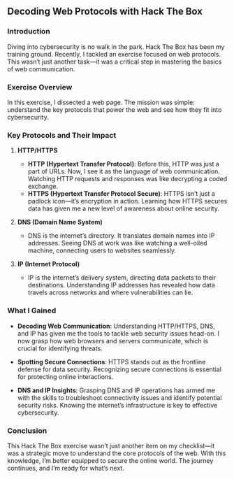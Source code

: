 ## Decoding Web Protocols with Hack The Box

### Introduction

Diving into cybersecurity is no walk in the park. Hack The Box has been my training ground. Recently, I tackled an exercise focused on web protocols. This wasn’t just another task—it was a critical step in mastering the basics of web communication.

### Exercise Overview

In this exercise, I dissected a web page. The mission was simple: understand the key protocols that power the web and see how they fit into cybersecurity.

### Key Protocols and Their Impact

1. **HTTP/HTTPS**
   - **HTTP (Hypertext Transfer Protocol)**: Before this, HTTP was just a part of URLs. Now, I see it as the language of web communication. Watching HTTP requests and responses was like decrypting a coded exchange.
   - **HTTPS (Hypertext Transfer Protocol Secure)**: HTTPS isn’t just a padlock icon—it’s encryption in action. Learning how HTTPS secures data has given me a new level of awareness about online security.

2. **DNS (Domain Name System)**
   - DNS is the internet’s directory. It translates domain names into IP addresses. Seeing DNS at work was like watching a well-oiled machine, connecting users to websites seamlessly.

3. **IP (Internet Protocol)**
   - IP is the internet’s delivery system, directing data packets to their destinations. Understanding IP addresses has revealed how data travels across networks and where vulnerabilities can lie.

### What I Gained

- **Decoding Web Communication**: Understanding HTTP/HTTPS, DNS, and IP has given me the tools to tackle web security issues head-on. I now grasp how web browsers and servers communicate, which is crucial for identifying threats.

- **Spotting Secure Connections**: HTTPS stands out as the frontline defense for data security. Recognizing secure connections is essential for protecting online interactions.

- **DNS and IP Insights**: Grasping DNS and IP operations has armed me with the skills to troubleshoot connectivity issues and identify potential security risks. Knowing the internet’s infrastructure is key to effective cybersecurity.

### Conclusion

This Hack The Box exercise wasn’t just another item on my checklist—it was a strategic move to understand the core protocols of the web. With this knowledge, I’m better equipped to secure the online world. The journey continues, and I’m ready for what’s next.